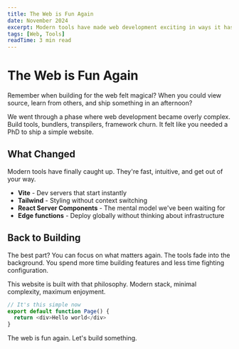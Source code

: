 ```yaml
---
title: The Web is Fun Again
date: November 2024
excerpt: Modern tools have made web development exciting in ways it hasn't been in years.
tags: [Web, Tools]
readTime: 3 min read
---
```


# The Web is Fun Again

Remember when building for the web felt magical? When you could view source, learn from others, and ship something in an afternoon?

We went through a phase where web development became overly complex. Build tools, bundlers, transpilers, framework churn. It felt like you needed a PhD to ship a simple website.

## What Changed

Modern tools have finally caught up. They're fast, intuitive, and get out of your way.

- **Vite** - Dev servers that start instantly
- **Tailwind** - Styling without context switching
- **React Server Components** - The mental model we've been waiting for
- **Edge functions** - Deploy globally without thinking about infrastructure

## Back to Building

The best part? You can focus on what matters again. The tools fade into the background. You spend more time building features and less time fighting configuration.

This website is built with that philosophy. Modern stack, minimal complexity, maximum enjoyment.

```typescript
// It's this simple now
export default function Page() {
  return <div>Hello world</div>
}
```

The web is fun again. Let's build something.
